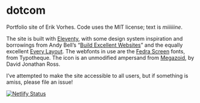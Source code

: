 # dotcom
Portfolio site of Erik Vorhes. Code uses the MIT license; text is *miiiiiine*.

The site is built with [Eleventy](https://11ty.dev/), with some design system inspiration and borrowings from Andy Bell’s “[Build Excellent Websites](https://glitch.com/edit/#!/build-excellent-websites)” and the equally excellent [Every Layout](https://every-layout.dev/). The webfonts in use are the [Fedra Screen](https://www.typotheque.com/search/Fedra+Screen/) fonts, from Typotheque. The icon is an unmodified ampersand from [Megazoid](https://djr.com/notes/megazoid-font-of-the-month), by David Jonathan Ross.

I’ve attempted to make the site accessible to all users, but if something is amiss, please file an issue!

[![Netlify Status](https://api.netlify.com/api/v1/badges/be18ddaa-69af-404c-98d5-78d1e199bdcd/deploy-status)](https://app.netlify.com/sites/erikvorhes/deploys)
